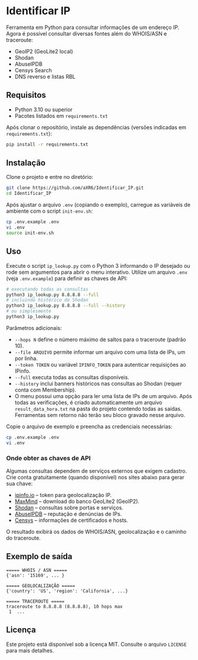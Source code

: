 # Identificar IP

Ferramenta em Python para consultar informações de um endereço IP. Agora é possível consultar diversas fontes além do WHOIS/ASN e traceroute:

- GeoIP2 (GeoLite2 local)
- Shodan
- AbuseIPDB
- Censys Search
- DNS reverso e listas RBL

## Requisitos

- Python 3.10 ou superior
- Pacotes listados em `requirements.txt`

Após clonar o repositório, instale as dependências (versões indicadas em `requirements.txt`):

```bash
pip install -r requirements.txt
```

## Instalação

Clone o projeto e entre no diretório:

```bash
git clone https://github.com/aXR6/Identificar_IP.git
cd Identificar_IP
```

Após ajustar o arquivo `.env` (copiando o exemplo), carregue as variáveis de
ambiente com o script `init-env.sh`:

```bash
cp .env.example .env
vi .env
source init-env.sh
```

## Uso

Execute o script `ip_lookup.py` com o Python 3 informando o IP desejado ou rode sem argumentos para abrir o menu interativo. Utilize um arquivo `.env` (veja `.env.example`) para definir as chaves de API:

```bash
# executando todas as consultas
python3 ip_lookup.py 8.8.8.8 --full
# incluindo histórico do Shodan
python3 ip_lookup.py 8.8.8.8 --full --history
# ou simplesmente
python3 ip_lookup.py
```

Parâmetros adicionais:

- `--hops N` define o número máximo de saltos para o traceroute (padrão 10).
- `--file ARQUIVO` permite informar um arquivo com uma lista de IPs, um por linha.
- `--token TOKEN` ou variável `IPINFO_TOKEN` para autenticar requisições ao IPinfo.
- `--full` executa todas as consultas disponíveis.
- `--history` inclui banners históricos nas consultas ao Shodan (requer conta com Membership).
- O menu possui uma opção para ler uma lista de IPs de um arquivo. Após todas as
  verificações, é criado automaticamente um arquivo `result_data_hora.txt` na pasta do
  projeto contendo todas as saídas. Ferramentas sem retorno não terão seu bloco
  gravado nesse arquivo.

Copie o arquivo de exemplo e preencha as credenciais necessárias:

```bash
cp .env.example .env
vi .env
```
### Onde obter as chaves de API

Algumas consultas dependem de serviços externos que exigem cadastro. Crie conta
gratuitamente (quando disponível) nos sites abaixo para gerar sua chave:

- [ipinfo.io](https://ipinfo.io/) – token para geolocalização IP.
- [MaxMind](https://www.maxmind.com/) – download do banco GeoLite2 (GeoIP2).
- [Shodan](https://www.shodan.io/) – consultas sobre portas e serviços.
- [AbuseIPDB](https://www.abuseipdb.com/) – reputação e denúncias de IPs.
- [Censys](https://search.censys.io/) – informações de certificados e hosts.

O resultado exibirá os dados de WHOIS/ASN, geolocalização e o caminho do traceroute.

## Exemplo de saída

```
===== WHOIS / ASN =====
{'asn': '15169', ... }

===== GEOLOCALIZAÇÃO =====
{'country': 'US', 'region': 'California', ...}

===== TRACEROUTE =====
traceroute to 8.8.8.8 (8.8.8.8), 10 hops max
 1  ...
```

## Licença

Este projeto está disponível sob a licença MIT. Consulte o arquivo `LICENSE` para mais detalhes.
